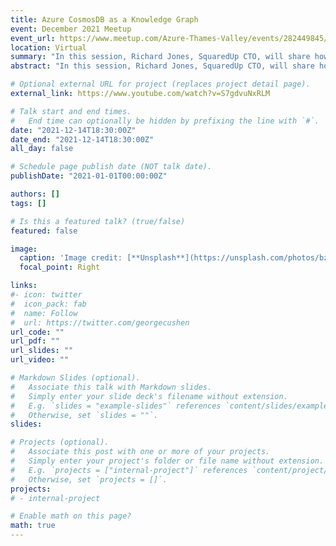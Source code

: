 ```yaml
---
title: Azure CosmosDB as a Knowledge Graph
event: December 2021 Meetup
event_url: https://www.meetup.com/Azure-Thames-Valley/events/282449845/
location: Virtual
summary: "In this session, Richard Jones, SquaredUp CTO, will share how SquaredUp's new Cloud product utilises Azure CosmosDB as a graph database, to provide an explorable and searchable knowledge graph of all your applications, services, and resources spanning all your tools and platforms."
abstract: "In this session, Richard Jones, SquaredUp CTO, will share how SquaredUp's new Cloud product utilises Azure CosmosDB as a graph database, to provide an explorable and searchable knowledge graph of all your applications, services, and resources spanning all your tools and platforms."

# Optional external URL for project (replaces project detail page).
external_link: https://www.youtube.com/watch?v=S7gdvuNxRLM

# Talk start and end times.
#   End time can optionally be hidden by prefixing the line with `#`.
date: "2021-12-14T18:30:00Z"
date_end: "2021-12-14T18:30:00Z"
all_day: false

# Schedule page publish date (NOT talk date).
publishDate: "2021-01-01T00:00:00Z"

authors: []
tags: []

# Is this a featured talk? (true/false)
featured: false

image:
  caption: 'Image credit: [**Unsplash**](https://unsplash.com/photos/bzdhc5b3Bxs)'
  focal_point: Right

links:
#- icon: twitter
#  icon_pack: fab
#  name: Follow
#  url: https://twitter.com/georgecushen
url_code: ""
url_pdf: ""
url_slides: ""
url_video: ""

# Markdown Slides (optional).
#   Associate this talk with Markdown slides.
#   Simply enter your slide deck's filename without extension.
#   E.g. `slides = "example-slides"` references `content/slides/example-slides.md`.
#   Otherwise, set `slides = ""`.
slides: 

# Projects (optional).
#   Associate this post with one or more of your projects.
#   Simply enter your project's folder or file name without extension.
#   E.g. `projects = ["internal-project"]` references `content/project/deep-learning/index.md`.
#   Otherwise, set `projects = []`.
projects:
# - internal-project

# Enable math on this page?
math: true
---
```

